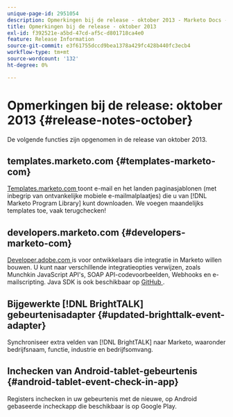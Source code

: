 ```yaml
---
unique-page-id: 2951054
description: Opmerkingen bij de release - oktober 2013 - Marketo Docs - Productdocumentatie
title: Opmerkingen bij de release - oktober 2013
exl-id: f392521e-a5bd-47cd-af5c-d801718ca4e0
feature: Release Information
source-git-commit: e3f61755dccd9bea1378a429fc428b440fc3ecb4
workflow-type: tm+mt
source-wordcount: '132'
ht-degree: 0%

---
```


# Opmerkingen bij de release: oktober 2013 {#release-notes-october}

De volgende functies zijn opgenomen in de release van oktober 2013.

## templates.marketo.com {#templates-marketo-com}

[ Templates.marketo.com ](/help/marketo/product-docs/demand-generation/landing-pages/landing-page-templates/guided-landing-page-template-list.md) toont e-mail en het landen paginasjablonen (met inbegrip van ontvankelijke mobiele e-mailmalplaatjes) die u van [!DNL Marketo Program Library] kunt downloaden. We voegen maandelijks templates toe, vaak terugchecken!

## developers.marketo.com {#developers-marketo-com}

[ Developer.adobe.com ](https://experienceleague.adobe.com/nl/docs/marketo-developer/marketo/home) is voor ontwikkelaars die integratie in Marketo willen bouwen. U kunt naar verschillende integratieopties verwijzen, zoals Munchkin JavaScript API&#39;s, SOAP API-codevoorbeelden, Webhooks en e-mailscripting. Java SDK is ook beschikbaar op [ GitHub ](https://github.com/Marketo/SOAP-API-Java-Client).

## Bijgewerkte [!DNL BrightTALK] gebeurtenisadapter {#updated-brighttalk-event-adapter}

Synchroniseer extra velden van [!DNL BrightTALK] naar Marketo, waaronder bedrijfsnaam, functie, industrie en bedrijfsomvang.

## Inchecken van Android-tablet-gebeurtenis {#android-tablet-event-check-in-app}

Registers inchecken in uw gebeurtenis met de nieuwe, op Android gebaseerde incheckapp die beschikbaar is op Google Play.

